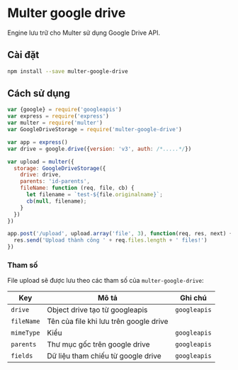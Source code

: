 # Multer google drive

Engine lưu trữ cho Multer sử dụng Google Drive API.

## Cài đặt

```sh
npm install --save multer-google-drive
```

## Cách sử dụng

```javascript
var {google} = require('googleapis')
var express = require('express')
var multer = require('multer')
var GoogleDriveStorage = require('multer-google-drive')

var app = express()
var drive = google.drive({version: 'v3', auth: /*.....*/})

var upload = multer({
  storage: GoogleDriveStorage({
    drive: drive,
    parents: 'id-parents',
    fileName: function (req, file, cb) {
      let filename = `test-${file.originalname}`;
      cb(null, filename);
    }
  })
})

app.post('/upload', upload.array('file', 3), function(req, res, next) {
  res.send('Upload thành công ' + req.files.length + ' files!')
})
```

### Tham số

File upload sẽ được lưu theo các tham số của `multer-google-drive`:

Key | Mô tả | Ghi chú
--- | --- | ---
`drive` | Object drive tạo từ googleapis | `googleapis`
`fileName` | Tên của file khi lưu trên google drive | 
`mimeType` | Kiểu  | `googleapis`
`parents` | Thư mục gốc trên google drive | `googleapis`
`fields` | Dữ liệu tham chiếu từ google drive | `googleapis`